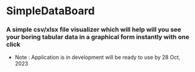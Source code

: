 # SimpleDataBoard

### A simple csv/xlsx file visualizer which will help will you see your boring tabular data in a graphical form instantly with one click

- Note : Application is in development will be ready to use by 28 Oct, 2023
